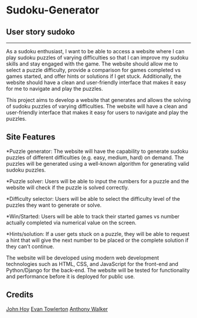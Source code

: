 # Sudoku-Generator

## User story sudoko
***
As a sudoku enthusiast, I want to be able to access a website where I can play sudoku puzzles of varying difficulties so that I can improve my sudoku skills and stay engaged with the game. The website should allow me to select a puzzle difficulty, provide a comparison for games completed vs games started, and offer hints or solutions if I get stuck. Additionally, the website should have a clean and user-friendly interface that makes it easy for me to navigate and play the puzzles.

This project aims to develop a website that generates and allows the solving of sudoku puzzles of varying difficulties. The website will have a clean and user-friendly interface that makes it easy for users to navigate and play the puzzles.

## Site Features

*Puzzle generator: The website will have the capability to generate sudoku puzzles of different difficulties (e.g. easy, medium, hard) on demand. The puzzles will be generated using a well-known algorithm for generating valid sudoku puzzles.

*Puzzle solver: Users will be able to input the numbers for a puzzle and the website will check if the puzzle is solved correctly.

*Difficulty selector: Users will be able to select the difficulty level of the puzzles they want to generate or solve.

*Win/Started: Users will be able to track their started games vs number actually completed via numerical value on the screen.

*Hints/solution: If a user gets stuck on a puzzle, they will be able to request a hint that will give the next number to be placed or the complete solution if they can't continue.

The website will be developed using modern web development technologies such as HTML, CSS, and JavaScript for the front-end and Python/Django for the back-end. The website will be tested for functionality and performance before it is deployed for public use.

## Credits
[John Hoy](https://github.com/John-Hoy)
[Evan Towlerton](https://github.com/Etowww)
[Anthony Walker](https://github.com/awalker2411)